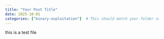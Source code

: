 ```yaml
---
title: "Your Post Title"
date: 2025-10-01
categories: ["binary-exploitation"]  # This should match your folder name
---
```




this is a test file 
